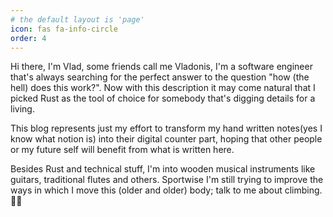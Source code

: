 ```yaml
---
# the default layout is 'page'
icon: fas fa-info-circle
order: 4
---
```


Hi there,
I'm Vlad, some friends call me Vladonis, I'm a software engineer that's always searching for the perfect answer to
the question "how (the hell) does this work?". Now with this description it may come natural that I picked Rust as 
the tool of choice for somebody that's digging details for a living. 

This blog represents just my effort to transform my hand written notes(yes I know what notion is) into their digital 
counter part, hoping that other people or my future self will benefit from what is written here.

Besides Rust and technical stuff, I'm into wooden musical instruments like guitars, traditional flutes and others. Sportwise 
I'm still trying to improve the ways in which I move this (older and older) body; talk to me about climbing. 🧗‍♀️

